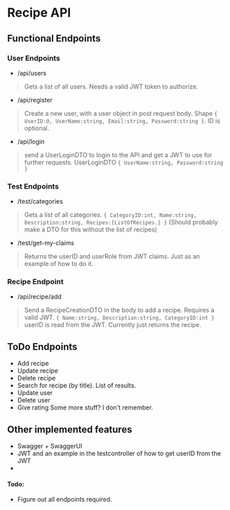 # Recipe API

## Functional Endpoints

### User Endpoints

- /api/users
> Gets a list of all users. Needs a valid JWT token to authorize.
- /api/register
> Create a new user, with a user object in post request body. Shape `{ UserID:0, UserName:string, Email:string, Password:string }`. ID is optional.
- /api/login
> send a UserLoginDTO to login to the API and get a JWT to use for further requests. UserLoginDTO `{ UserName:string, Password:string }`

### Test Endpoints
- /test/categories
> Gets a list of all categories. `{ CategoryID:int, Name:string, Description:string, Recipes:{ListOfRecipes.} }`
> (Should probably make a DTO for this without the list of recipes)
- /test/get-my-claims
> Returns the userID and userRole from JWT claims. Just as an example of how to do it.

### Recipe Endpoint
- /api/recipe/add
> Send a RecipeCreationDTO in the body to add a recipe. Requires a valid JWT.
> `{ Name:string, Description:string, CategoryID:int }` userID is read from the JWT.
> Currently just returns the recipe.

## ToDo Endpoints

- Add recipe
- Update recipe
- Delete recipe
- Search for recipe (by title). List of results.
- Update user
- Delete user
- Give rating
Some more stuff? I don't remember.

## Other implemented features

- Swagger + SwaggerUI
- JWT and an example in the testcontroller of how to get userID from the JWT
- 

#### Todo:

- Figure out all endpoints required.

